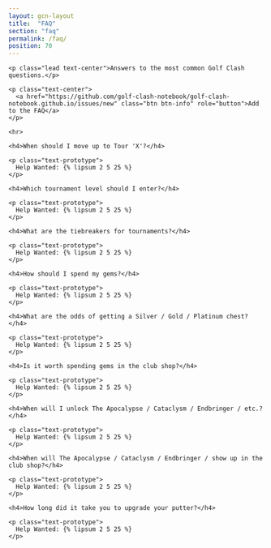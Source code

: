 ```yaml
---
layout: gcn-layout
title:  "FAQ"
section: "faq"
permalink: /faq/
position: 70
---
```


<div class="row">

  <div class="col-lg-8 col-lg-offset-2 col-md-10 col-md-offset-1 col-sm-12">

    <p class="lead text-center">Answers to the most common Golf Clash questions.</p>

    <p class="text-center">
      <a href="https://github.com/golf-clash-notebook/golf-clash-notebook.github.io/issues/new" class="btn btn-info" role="button">Add to the FAQ</a>
    </p>

    <hr>

    <h4>When should I move up to Tour 'X'?</h4>

    <p class="text-prototype">
      Help Wanted: {% lipsum 2 5 25 %}
    </p>

    <h4>Which tournament level should I enter?</h4>

    <p class="text-prototype">
      Help Wanted: {% lipsum 2 5 25 %}
    </p>

    <h4>What are the tiebreakers for tournaments?</h4>

    <p class="text-prototype">
      Help Wanted: {% lipsum 2 5 25 %}
    </p>

    <h4>How should I spend my gems?</h4>

    <p class="text-prototype">
      Help Wanted: {% lipsum 2 5 25 %}
    </p>

    <h4>What are the odds of getting a Silver / Gold / Platinum chest?</h4>

    <p class="text-prototype">
      Help Wanted: {% lipsum 2 5 25 %}
    </p>

    <h4>Is it worth spending gems in the club shop?</h4>

    <p class="text-prototype">
      Help Wanted: {% lipsum 2 5 25 %}
    </p>

    <h4>When will I unlock The Apocalypse / Cataclysm / Endbringer / etc.?</h4>

    <p class="text-prototype">
      Help Wanted: {% lipsum 2 5 25 %}
    </p>

    <h4>When will The Apocalypse / Cataclysm / Endbringer / show up in the club shop?</h4>

    <p class="text-prototype">
      Help Wanted: {% lipsum 2 5 25 %}
    </p>

    <h4>How long did it take you to upgrade your putter?</h4>

    <p class="text-prototype">
      Help Wanted: {% lipsum 2 5 25 %}
    </p>

  </div>

</div>
